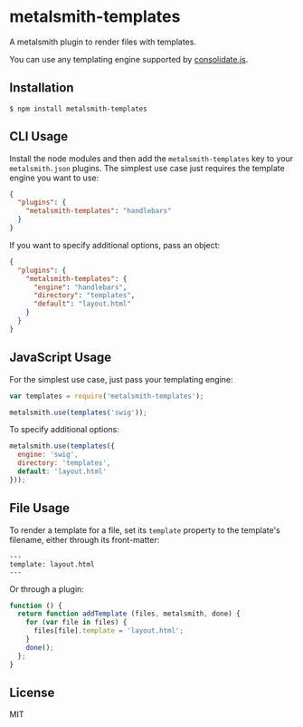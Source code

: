 
# metalsmith-templates

  A metalsmith plugin to render files with templates.

  You can use any templating engine supported by [consolidate.js](https://github.com/visionmedia/consolidate.js).

## Installation

    $ npm install metalsmith-templates

## CLI Usage

  Install the node modules and then add the `metalsmith-templates` key to your `metalsmith.json` plugins. The simplest use case just requires the template engine you want to use:

```json
{
  "plugins": {
    "metalsmith-templates": "handlebars"
  }
}
```

  If you want to specify additional options, pass an object:

```json
{
  "plugins": {
    "metalsmith-templates": {
      "engine": "handlebars",
      "directory": "templates",
      "default": "layout.html"
    }
  }
}
```

## JavaScript Usage

  For the simplest use case, just pass your templating engine:

```js
var templates = require('metalsmith-templates');

metalsmith.use(templates('swig'));
```

  To specify additional options:

```js
metalsmith.use(templates({
  engine: 'swig',
  directory: 'templates',
  default: 'layout.html'
}));
```

## File Usage

  To render a template for a file, set its `template` property to the template's filename, either through its front-matter:

```
---
template: layout.html
---
```

  Or through a plugin:

```js
function () {
  return function addTemplate (files, metalsmith, done) {
    for (var file in files) {
      files[file].template = 'layout.html';
    }
    done();
  };
}
```

## License

  MIT
